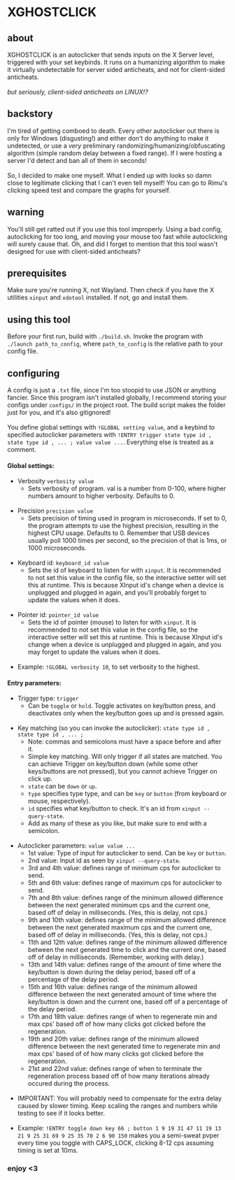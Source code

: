 # XGHOSTCLICK

## about
XGHOSTCLICK is an autoclicker that sends inputs on the X Server level, triggered with your set keybinds. It runs on a humanizing algorithm to make it virtually undetectable for server sided anticheats, and not for client-sided anticheats. <br><br>*but seriously, client-sided anticheats on LINUX!?*

## backstory
I'm tired of getting comboed to death. Every other autoclicker out there is only for Windows (disgusting!) and either don't do anything to make it undetected, or use a *very* preliminary randomizing/humanizing/obfuscating algorithm (simple random delay between a fixed range). If I were hosting a server I'd detect and ban all of them in seconds!<br><br>
So, I decided to make one myself. What I ended up with looks so damn close to legitimate clicking that I can't even tell myself! You can go to Rimu's clicking speed test and compare the graphs for yourself.

## warning
You'll still get ratted out if you use this tool improperly. Using a bad config, autoclicking for too long, and moving your mouse too fast while autoclicking will surely cause that. Oh, and did I forget to mention that this tool wasn't designed for use with client-sided anticheats?

## prerequisites
Make sure you're running X, not Wayland. Then check if you have the X utilities `xinput` and `xdotool` installed. If not, go and install them.

## using this tool
Before your first run, build with `./build.sh`. Invoke the program with `./launch path_to_config`, where `path_to_config` is the relative path to your config file.

## configuring
A config is just a `.txt` file, since I'm too stoopid to use JSON or anything fancier. Since this program isn't installed globally, I recommend storing your configs under `configs/` in the project root. The build script makes the folder just for you, and it's also gitignored! <br><Br>
You define global settings with `!GLOBAL setting value`, and a keybind to specified autoclicker parameters with `!ENTRY trigger state type id , state type id , ... ; value value ...`. Everything else is treated as a comment.<br>
#### Global settings: 
* Verbosity `verbosity value`
  * Sets verbosity of program. val is a number from 0-100, where higher numbers amount to higher verbosity. Defaults to 0.<br><br>
* Precision `precision value`
  * Sets precision of timing used in program in microseconds. If set to 0, the program attempts to use the highest precision, resulting in the highest CPU usage. Defaults to 0. Remember that USB devices usually poll 1000 times per second, so the precision of that is 1ms, or 1000 microseconds.<br><br>
* Keyboard id: `keyboard_id value`
  * Sets the id of keyboard to listen for with `xinput`. It is recommended to not set this value in the config file, so the interactive setter will set this at runtime. This is because XInput id's change when a device is unplugged and plugged in again, and you'll probably forget to update the values when it does.<br><br>
* Pointer id: `pointer_id value`
  * Sets the id of pointer (mouse) to listen for with `xinput`. It is recommended to not set this value in the config file, so the interactive setter will set this at runtime. This is because XInput id's change when a device is unplugged and plugged in again, and you may forget to update the values when it does.<br><br>
* Example: `!GLOBAL verbosity 10`, to set verbosity to the highest.
#### Entry parameters: 
* Trigger type: `trigger`
  * Can be `toggle` or `hold`. Toggle activates on key/button press, and deactivates only when the key/button goes up and is pressed again.<br><br>
* Key matching (so you can invoke the autoclicker): `state type id , state type id , ... ; `
  * Note: commas and semicolons must have a space before and after it.
  * Simple key matching. Will only trigger if all states are matched. You can achieve Trigger on key/button down (while some other keys/buttons are not pressed), but you cannot achieve Trigger on click up.
  * `state` can be `down` or `up`.
  * `type` specifies type type, and can be `key` or `button` (from keyboard or mouse, respectively).
  * `id` specifies what key/button to check. It's an id from `xinput --query-state`.
  * Add as many of these as you like, but make sure to end with a semicolon.<br><br>
* Autoclicker parameters: `value value ...`
  * 1st value: Type of input for autoclicker to send. Can be `key` or `button`.
  * 2nd value: Input id as seen by `xinput --query-state`.
  * 3rd and 4th value: defines range of minimum cps for autoclicker to send.
  * 5th and 6th value: defines range of maximum cps for autoclicker to send.
  * 7th and 8th value: defines range of the minimum allowed difference between the next generated minimum cps and the current one, based off of delay in milliseconds. (Yes, this is delay, not cps.)
  * 9th and 10th value: defines range of the minimum allowed difference between the next generated maximum cps and the current one, based off of delay in milliseconds. (Yes, this is delay, not cps.)
  * 11th and 12th value: defines range of the minimum allowed difference between the next generated time to click and the current one, based off of delay in milliseconds. (Remember, working with delay.)
  * 13th and 14th value: defines range of the amount of time where the key/button is down during the delay period, based off of a percentage of the delay period.
  * 15th and 16th value: defines range of the minimum allowed difference between the next generated amount of time where the key/button is down and the current one, based off of a percentage of the delay period.
  * 17th and 18th value: defines range of when to regenerate min and max cps' based off of how many clicks got clicked before the regeneration.
  * 19th and 20th value: defines range of the minimum allowed difference between the next generated time to regenerate min and max cps' based of of how many clicks got clicked before the regeneration.
  * 21st and 22nd value: defines range of when to terminate the regeneration process based off of how many iterations already occured during the process. <br><br>
* IMPORTANT: You will probably need to compensate for the extra delay caused by slower timing. Keep scaling the ranges and numbers while testing to see if it looks better. <br><br>
* Example: `!ENTRY toggle down key 66 ; button 1 9 19 31 47 11 19 13 21 9 25 31 69 9 25 35 70 2 6 90 150` makes you a semi-sweat pvper every time you toggle with CAPS_LOCK, clicking 8-12 cps assuming timing is set at 10ms.
  
### enjoy <3
